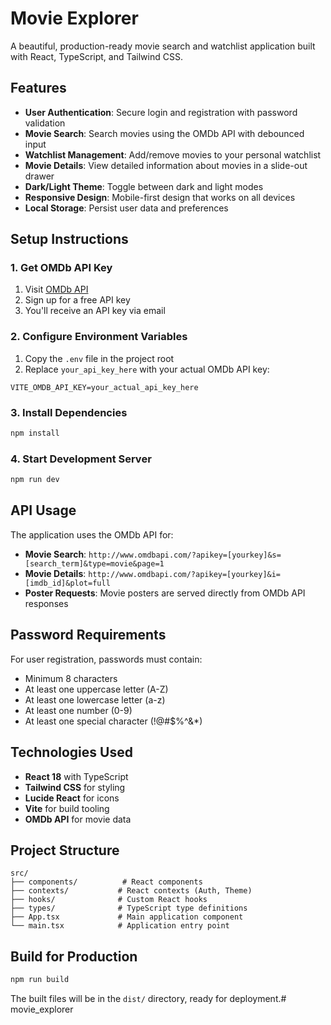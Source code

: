 # Movie Explorer

A beautiful, production-ready movie search and watchlist application built with React, TypeScript, and Tailwind CSS.

## Features

- **User Authentication**: Secure login and registration with password validation
- **Movie Search**: Search movies using the OMDb API with debounced input
- **Watchlist Management**: Add/remove movies to your personal watchlist
- **Movie Details**: View detailed information about movies in a slide-out drawer
- **Dark/Light Theme**: Toggle between dark and light modes
- **Responsive Design**: Mobile-first design that works on all devices
- **Local Storage**: Persist user data and preferences

## Setup Instructions

### 1. Get OMDb API Key

1. Visit [OMDb API](http://www.omdbapi.com/apikey.aspx)
2. Sign up for a free API key
3. You'll receive an API key via email

### 2. Configure Environment Variables

1. Copy the `.env` file in the project root
2. Replace `your_api_key_here` with your actual OMDb API key:

```env
VITE_OMDB_API_KEY=your_actual_api_key_here
```

### 3. Install Dependencies

```bash
npm install
```

### 4. Start Development Server

```bash
npm run dev
```

## API Usage

The application uses the OMDb API for:

- **Movie Search**: `http://www.omdbapi.com/?apikey=[yourkey]&s=[search_term]&type=movie&page=1`
- **Movie Details**: `http://www.omdbapi.com/?apikey=[yourkey]&i=[imdb_id]&plot=full`
- **Poster Requests**: Movie posters are served directly from OMDb API responses

## Password Requirements

For user registration, passwords must contain:
- Minimum 8 characters
- At least one uppercase letter (A-Z)
- At least one lowercase letter (a-z)
- At least one number (0-9)
- At least one special character (!@#$%^&*)

## Technologies Used

- **React 18** with TypeScript
- **Tailwind CSS** for styling
- **Lucide React** for icons
- **Vite** for build tooling
- **OMDb API** for movie data

## Project Structure

```
src/
├── components/          # React components
├── contexts/           # React contexts (Auth, Theme)
├── hooks/              # Custom React hooks
├── types/              # TypeScript type definitions
├── App.tsx             # Main application component
└── main.tsx            # Application entry point
```

## Build for Production

```bash
npm run build
```

The built files will be in the `dist/` directory, ready for deployment.# movie_explorer
